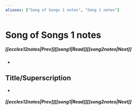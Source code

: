 ```yaml
---
aliases: ["Song of Songs 1 notes", "Song 1 notes"]
---
```

# Song of Songs 1 notes
##### <span class=arrow-left></span>[[eccles12notes|Prev]]<span class=navigation-separator></span>[[song1|Read]]<span class=navigation-separator></span>[[song2notes|Next]]<span class=arrow-right></span>
- 
## Title/Superscription
- 
##### <span class=arrow-left></span>[[eccles12notes|Prev]]<span class=navigation-separator></span>[[song1|Read]]<span class=navigation-separator></span>[[song2notes|Next]]<span class=arrow-right></span>